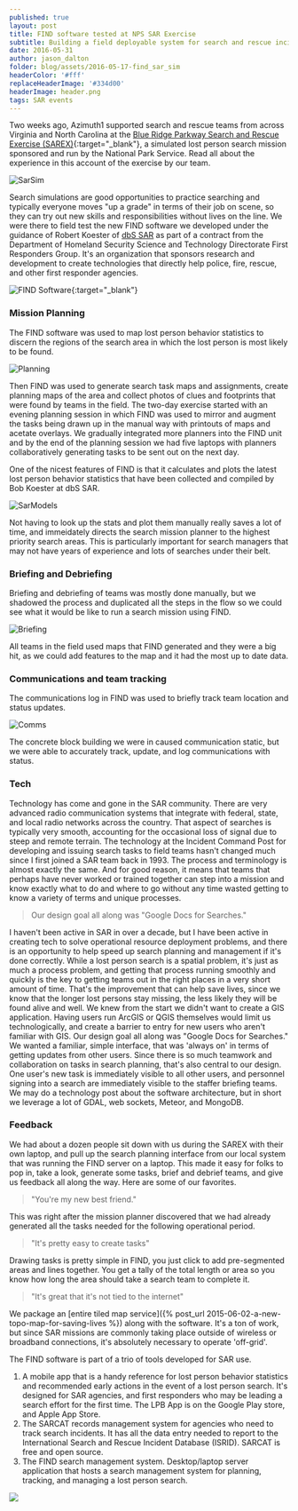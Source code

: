 ```yaml
---
published: true
layout: post
title: FIND software tested at NPS SAR Exercise
subtitle: Building a field deployable system for search and rescue incident management
date: 2016-05-31
author: jason_dalton
folder: blog/assets/2016-05-17-find_sar_sim
headerColor: '#fff'
replaceHeaderImage: '#334d00'
headerImage: header.png
tags: SAR events
---
```


Two weeks ago, Azimuth1 supported search and rescue teams from across Virginia and North Carolina at the [Blue Ridge Parkway Search and Rescue Exercise (SAREX)](https://www.evensi.us/2016-blue-ridge-parkway-sarex-blue-ridge-music-center/170102646){:target="_blank"}, a simulated lost person search mission sponsored and run by the National Park Service. Read all about the experience in this account of the exercise by our team.

![SarSim]({{site.baseurl}}/{{page.folder}}/SarSim.jpg)


Search simulations are good opportunities to practice searching and typically everyone moves "up a grade" in terms of their job on scene, so they can try out new skills and responsibilities without lives on the line.  We were there to field test the new FIND software we developed under the guidance of Robert Koester of [dbS SAR](http://www.dbs-sar.com) as part of a contract from the Department of Homeland Security
Science and Technology Directorate First Responders Group. It's an organization that sponsors research and development to create technologies that directly help police, fire, rescue, and other first responder agencies.

![FIND Software]({{site.baseurl}}/{{page.folder}}/SitStat.png){:target="_blank"}



### Mission Planning
The FIND software was used to map lost person behavior statistics to discern the regions of the search area in which the lost person is most likely to be found.

![Planning]({{site.baseurl}}/{{page.folder}}/PlanningSegments.png)

Then FIND was used to generate search task maps and assignments, create planning maps of the area and collect photos of clues and footprints that were found by teams in the field.  The two-day exercise started with an evening planning session in which FIND was used to mirror and augment the tasks being drawn up in the manual way with printouts of maps and acetate overlays.  We gradually integrated more planners into the FIND unit and by the end of the planning session we had five laptops with planners collaboratively generating tasks to be sent out on the next day.

One of the nicest features of FIND is that it calculates and plots the latest lost person behavior statistics that have been collected and compiled by Bob Koester at dbS SAR.  

![SarModels]({{site.baseurl}}/{{page.folder}}/SubjBehaviorModels.png)

Not having to look up the stats and plot them manually really saves a lot of time, and immeidately directs the search mission planner to the highest priority search areas.  This is particularly important for search managers that may not have years of experience and lots of searches under their belt.



### Briefing and Debriefing
Briefing and debriefing of teams was mostly done manually, but we shadowed the process and duplicated all the steps in the flow so we could see what it would be like to run a search mission using FIND.  

![Briefing]({{site.baseurl}}/{{page.folder}}/Briefing.png)

All teams in the field used maps that FIND generated and they were a big hit, as we could add features to the map and it had the most up to date data.



### Communications and team tracking
The communications log in FIND was used to briefly track team location and status updates.  

![Comms]({{site.baseurl}}/{{page.folder}}/CommLog.png)

The concrete block building we were in caused communication static, but we were able to accurately track, update, and log communications with status.



### Tech
Technology has come and gone in the SAR community.  There are very advanced radio communication systems that integrate with federal, state, and local radio networks across the country.  That aspect of searches is typically very smooth, accounting for the occasional loss of signal due to steep and remote terrain.  The technology at the Incident Command Post for developing and issuing search tasks to field teams hasn't changed much since I first joined a SAR team back in 1993.  The process and terminology is almost exactly the same.  And for good reason, it means that teams that perhaps have never worked or trained together can step into a mission and know exactly what to do and where to go without any time wasted getting to know a variety of terms and unique processes.  

> Our design goal all along was "Google Docs for Searches."

I haven't been active in SAR in over a decade, but I have been active in creating tech to solve operational resource deployment problems, and there is an opportunity to help speed up search planning and management if it's done correctly. While a lost person search is a spatial problem, it's just as much a process problem, and getting that process running smoothly and quickly is the key to getting teams out in the right places in a very short amount of time.  That's the improvement that can help save lives, since we know that the longer lost persons stay missing, the less likely they will be found alive and well. We knew from the start we didn't want to create a GIS application.  Having users run ArcGIS or QGIS themselves would limit us technologically, and create a barrier to entry for new users who aren't familiar with GIS.  Our design goal all along was "Google Docs for Searches."  We wanted a familiar, simple interface, that was 'always on' in terms of getting updates from other users.  Since there is so much teamwork and collaboration on tasks in search planning, that's also central to our design.  One user's new task is immediately visible to all other users, and personnel signing into a search are immediately visible to the staffer briefing teams.  We may do a technology post about the software architecture, but in short we leverage a lot of GDAL, web sockets, Meteor, and MongoDB.  



### Feedback
We had about a dozen people sit down with us during the SAREX with their own laptop, and pull up the search planning interface from our local system that was running the FIND server on a laptop.  This made it easy for folks to pop in, take a look, generate some tasks, brief and debrief teams, and give us feedback all along the way.  Here are some of our favorites.

> "You're my new best friend."

This was right after the mission planner discovered that we had already generated all the tasks needed for the following operational period.

> "It's pretty easy to create tasks"

Drawing tasks is pretty simple in FIND, you just click to add pre-segmented areas and lines together.  You get a tally of the total length or area so you know how long the area should take a search team to complete it.

> "It's great that it's not tied to the internet"

We package an [entire tiled map service]({% post_url 2015-06-02-a-new-topo-map-for-saving-lives %}) along with the software.  It's a ton of work, but since SAR missions are commonly taking place outside of wireless or broadband connections, it's absolutely necessary to operate 'off-grid'.  

The FIND software is part of a trio of tools developed for SAR use.

1. A mobile app that is a handy reference for lost person behavior statistics and recommended early actions in the event of a lost person search.  It's designed for SAR agencies, and first responders who may be leading a search effort for the first time. The LPB App is on the Google Play store, and Apple App Store.
2. The SARCAT records management system for agencies who need to track search incidents.  It has all the data entry needed to report to the International Search and Rescue Incident Database (ISRID).  SARCAT is free and open source.
3. The FIND search management system.  Desktop/laptop server application that hosts a search management system for planning, tracking, and managing a lost person search.

<img style="img-fluid float: right" src="{{site.baseurl}}/{{page.folder}}/nps_sign.jpg">
